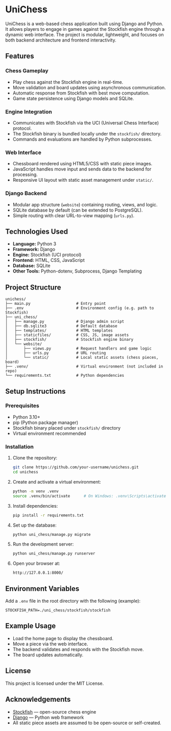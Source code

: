 # UniChess

UniChess is a web-based chess application built using Django and Python. It allows players to engage in games against the Stockfish engine through a dynamic web interface. The project is modular, lightweight, and focuses on both backend architecture and frontend interactivity.

## Features

### Chess Gameplay

- Play chess against the Stockfish engine in real-time.
- Move validation and board updates using asynchronous communication.
- Automatic response from Stockfish with best move computation.
- Game state persistence using Django models and SQLite.

### Engine Integration

- Communicates with Stockfish via the UCI (Universal Chess Interface) protocol.
- The Stockfish binary is bundled locally under the `stockfish/` directory.
- Commands and evaluations are handled by Python subprocesses.

### Web Interface

- Chessboard rendered using HTML5/CSS with static piece images.
- JavaScript handles move input and sends data to the backend for processing.
- Responsive UI layout with static asset management under `static/`.

### Django Backend

- Modular app structure (`website`) containing routing, views, and logic.
- SQLite database by default (can be extended to PostgreSQL).
- Simple routing with clear URL-to-view mapping (`urls.py`).

## Technologies Used

- **Language:** Python 3
- **Framework:** Django
- **Engine:** Stockfish (UCI protocol)
- **Frontend:** HTML, CSS, JavaScript
- **Database:** SQLite
- **Other Tools:** Python-dotenv, Subprocess, Django Templating

## Project Structure

```
unichess/
├── main.py                    # Entry point
├── .env                       # Environment config (e.g. path to Stockfish)
├── uni_chess/
│   ├── manage.py              # Django admin script
│   ├── db.sqlite3             # Default database
│   ├── templates/             # HTML templates
│   ├── staticfiles/           # CSS, JS, image assets
│   ├── stockfish/             # Stockfish engine binary
│   └── website/
│       ├── views.py           # Request handlers and game logic
│       ├── urls.py            # URL routing
│       └── static/            # Local static assets (chess pieces, board)
├── .venv/                     # Virtual environment (not included in repo)
└── requirements.txt           # Python dependencies
```

## Setup Instructions

### Prerequisites

- Python 3.10+
- pip (Python package manager)
- Stockfish binary placed under `stockfish/` directory
- Virtual environment recommended

### Installation

1. Clone the repository:
   ```bash
   git clone https://github.com/your-username/unichess.git
   cd unichess
   ```

2. Create and activate a virtual environment:
   ```bash
   python -m venv .venv
   source .venv/bin/activate      # On Windows: .venv\Scripts\activate
   ```

3. Install dependencies:
   ```bash
   pip install -r requirements.txt
   ```

4. Set up the database:
   ```bash
   python uni_chess/manage.py migrate
   ```

5. Run the development server:
   ```bash
   python uni_chess/manage.py runserver
   ```

6. Open your browser at:
   ```
   http://127.0.0.1:8000/
   ```

## Environment Variables

Add a `.env` file in the root directory with the following (example):
```
STOCKFISH_PATH=./uni_chess/stockfish/stockfish
```

## Example Usage

- Load the home page to display the chessboard.
- Move a piece via the web interface.
- The backend validates and responds with the Stockfish move.
- The board updates automatically.

## License

This project is licensed under the MIT License.

## Acknowledgements

- [Stockfish](https://stockfishchess.org/) — open-source chess engine
- [Django](https://www.djangoproject.com/) — Python web framework
- All static piece assets are assumed to be open-source or self-created.
